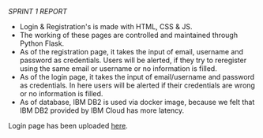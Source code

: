 *SPRINT 1 REPORT*

- Login & Registration's is made with HTML, CSS & JS.
- The working of these pages are controlled and maintained through Python Flask.
- As of the registration page, it takes the input of email, username and password as credentials. Users will be alerted, if they try to reregister using the same email or username or no information is filled.
- As of the login page, it takes the input of email/username and password as credentials. In here users will be alerted if their credentials are wrong or no information is filled.
- As of database, IBM DB2 is used via docker image, because we felt that IBM DB2 provided by IBM Cloud has more latency.

Login page has been uploaded [here](http://159.122.174.143:31995/).

